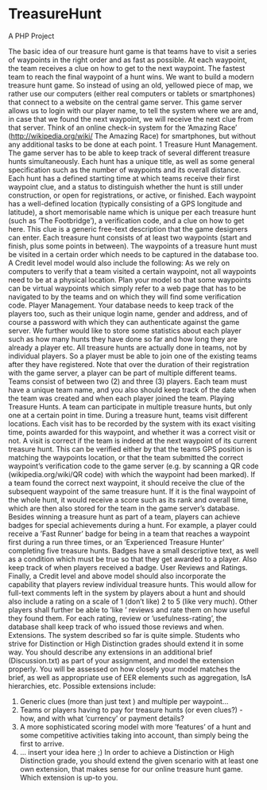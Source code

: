# TreasureHunt
A PHP Project

The basic idea of our treasure hunt game is that teams have to visit a series of waypoints in
the right order and as fast as possible. At each waypoint, the team receives a clue on how to get
to the next waypoint. The fastest team to reach the final waypoint of a hunt wins.
We want to build a modern treasure hunt game. So instead of using an old, yellowed piece of
map, we rather use our computers (either real computers or tablets or smartphones) that connect
to a website on the central game server. This game server allows us to login with our player name,
to tell the system where we are and, in case that we found the next waypoint, we will receive the
next clue from that server.
Think of an online check-in system for the ’Amazing Race’ (http://wikipedia.org/wiki/
The Amazing Race) for smartphones, but without any additional tasks to be done at each point.
1
Treasure Hunt Management. The game server has to be able to keep track of several different
treasure hunts simultaneously. Each hunt has a unique title, as well as some general specification
such as the number of waypoints and its overall distance. Each hunt has a defined starting time
at which teams receive their first waypoint clue, and a status to distinguish whether the hunt is still
under construction, or open for registrations, or active, or finished.
Each waypoint has a well-defined location (typically consisting of a GPS longitude and latitude),
a short memorisable name which is unique per each treasure hunt (such as ’The Footbridge’), a
verification code, and a clue on how to get here. This clue is a generic free-text description that
the game designers can enter. Each treasure hunt consists of at least two waypoints (start and
finish, plus some points in between). The waypoints of a treasure hunt must be visited in a certain
order which needs to be captured in the database too.
A Credit level model would also include the following: As we rely on computers to verify that
a team visited a certain waypoint, not all waypoints need to be at a physical location. Plan your
model so that some waypoints can be virtual waypoints which simply refer to a web page that has
to be navigated to by the teams and on which they will find some verification code.
Player Management. Your database needs to keep track of the players too, such as their unique
login name, gender and address, and of course a password with which they can authenticate
against the game server. We further would like to store some statistics about each player such as
how many hunts they have done so far and how long they are already a player etc.
All treasure hunts are actually done in teams, not by individual players. So a player must be
able to join one of the existing teams after they have registered. Note that over the duration of their
registration with the game server, a player can be part of multiple different teams. Teams consist
of between two (2) and three (3) players. Each team must have a unique team name, and you also
should keep track of the date when the team was created and when each player joined the team.
Playing Treasure Hunts. A team can participate in multiple treasure hunts, but only one at a
certain point in time. During a treasure hunt, teams visit different locations. Each visit has to be
recorded by the system with its exact visiting time, points awarded for this waypoint, and whether
it was a correct visit or not. A visit is correct if the team is indeed at the next waypoint of its
current treasure hunt. This can be verified either by that the teams GPS position is matching the
waypoints location, or that the team submitted the correct waypoint’s verification code to the game
server (e.g. by scanning a QR code (wikipedia.org/wiki/QR code) with which the waypoint had
been marked).
If a team found the correct next waypoint, it should receive the clue of the subsequent waypoint
of the same treasure hunt. If it is the final waypoint of the whole hunt, it would receive a score such
as its rank and overall time, which are then also stored for the team in the game server’s database.
Besides winning a treasure hunt as part of a team, players can achieve badges for special
achievements during a hunt. For example, a player could receive a ’Fast Runner’ badge for being
in a team that reaches a waypoint first during a run three times, or an ’Experienced Treasure
Hunter’ completing five treasure hunts. Badges have a small descriptive text, as well as a condition
which must be true so that they get awarded to a player. Also keep track of when players received
a badge.
User Reviews and Ratings. Finally, a Credit level and above model should also incorporate the
capability that players review individual treasure hunts. This would allow for full-text comments left
in the system by players about a hunt and should also include a rating on a scale of 1 (don’t like)
2
to 5 (like very much). Other players shall further be able to ’like ’ reviews and rate them on how
useful they found them. For each rating, review or ’usefulness-rating’, the database shall keep
track of who issued those reviews and when.
Extensions. The system described so far is quite simple. Students who strive for Distinction or
High Distinction grades should extend it in some way. You should describe any extensions in an
additional brief (Discussion.txt) as part of your assignment, and model the extension properly.
You will be assessed on how closely your model matches the brief, as well as appropriate use of
EER elements such as aggregation, IsA hierarchies, etc. Possible extensions include:
1. Generic clues (more than just text ) and multiple per waypoint...
2. Teams or players having to pay for treasure hunts (or even clues?) - how, and with what
’currency’ or payment details?
3. A more sophisticated scoring model with more ’features’ of a hunt and some competitive
activities taking into account, than simply being the first to arrive.
4. ... insert your idea here ;)
In order to achieve a Distinction or High Distinction grade, you should extend the given scenario
with at least one own extension, that makes sense for our online treasure hunt game. Which
extension is up-to you.
